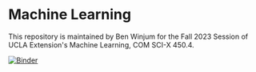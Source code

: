 # Machine Learning 

This repository is maintained by Ben Winjum for the Fall 2023 Session of UCLA Extension's Machine Learning, COM SCI-X 450.4.

[![Binder](https://mybinder.org/badge_logo.svg)](https://mybinder.org/v2/gh/benjum/UCLAX-23F-ML/HEAD)
